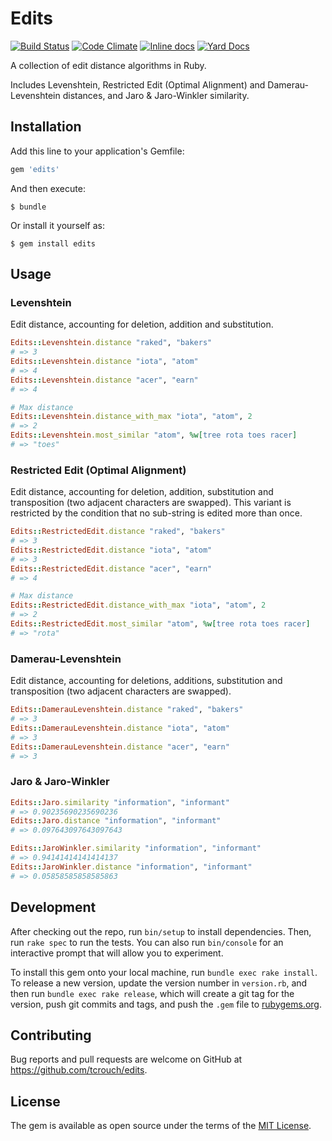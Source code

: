 # Edits

[![Build Status](https://travis-ci.org/tcrouch/edits.svg?branch=master)](https://travis-ci.org/tcrouch/edits)
[![Code Climate](https://codeclimate.com/github/tcrouch/edits/badges/gpa.svg)](https://codeclimate.com/github/tcrouch/edits)
[![Inline docs](http://inch-ci.org/github/tcrouch/edits.svg?branch=master)](http://inch-ci.org/github/tcrouch/edits)
[![Yard Docs](http://img.shields.io/badge/yard-docs-blue.svg)](http://rubydoc.info/github/tcrouch/edits)

A collection of edit distance algorithms in Ruby.

Includes Levenshtein, Restricted Edit (Optimal Alignment) and Damerau-Levenshtein distances, and Jaro & Jaro-Winkler similarity.

## Installation

Add this line to your application's Gemfile:

```ruby
gem 'edits'
```

And then execute:

    $ bundle

Or install it yourself as:

    $ gem install edits

## Usage

### Levenshtein

Edit distance, accounting for deletion, addition and substitution.

```ruby
Edits::Levenshtein.distance "raked", "bakers"
# => 3
Edits::Levenshtein.distance "iota", "atom"
# => 4
Edits::Levenshtein.distance "acer", "earn"
# => 4

# Max distance
Edits::Levenshtein.distance_with_max "iota", "atom", 2
# => 2
Edits::Levenshtein.most_similar "atom", %w[tree rota toes racer]
# => "toes"
```

### Restricted Edit (Optimal Alignment)

Edit distance, accounting for deletion, addition, substitution and
transposition (two adjacent characters are swapped). This variant is
restricted by the condition that no sub-string is edited more than once.

```ruby
Edits::RestrictedEdit.distance "raked", "bakers"
# => 3
Edits::RestrictedEdit.distance "iota", "atom"
# => 3
Edits::RestrictedEdit.distance "acer", "earn"
# => 4

# Max distance
Edits::RestrictedEdit.distance_with_max "iota", "atom", 2
# => 2
Edits::RestrictedEdit.most_similar "atom", %w[tree rota toes racer]
# => "rota"
```

### Damerau-Levenshtein

Edit distance, accounting for deletions, additions, substitution and
transposition (two adjacent characters are swapped).

```ruby
Edits::DamerauLevenshtein.distance "raked", "bakers"
# => 3
Edits::DamerauLevenshtein.distance "iota", "atom"
# => 3
Edits::DamerauLevenshtein.distance "acer", "earn"
# => 3
```

### Jaro & Jaro-Winkler

```ruby
Edits::Jaro.similarity "information", "informant"
# => 0.90235690235690236
Edits::Jaro.distance "information", "informant"
# => 0.097643097643097643

Edits::JaroWinkler.similarity "information", "informant"
# => 0.94141414141414137
Edits::JaroWinkler.distance "information", "informant"
# => 0.05858585858585863
```

## Development

After checking out the repo, run `bin/setup` to install dependencies. Then, run `rake spec` to run the tests. You can also run `bin/console` for an interactive prompt that will allow you to experiment.

To install this gem onto your local machine, run `bundle exec rake install`. To release a new version, update the version number in `version.rb`, and then run `bundle exec rake release`, which will create a git tag for the version, push git commits and tags, and push the `.gem` file to [rubygems.org](https://rubygems.org).

## Contributing

Bug reports and pull requests are welcome on GitHub at https://github.com/tcrouch/edits.

## License

The gem is available as open source under the terms of the [MIT License](http://opensource.org/licenses/MIT).
